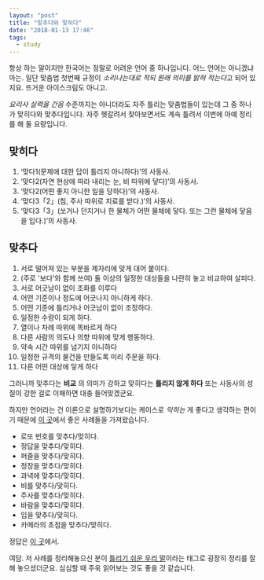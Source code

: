 ```yaml
---
layout: "post"
title: "맟추다와 맟히다"
date: "2018-01-13 17:46"
tags:
  - study
---
```


항상 하는 말이지만 한국어는 정말로 어려운 언어 중 하나입니다. 어느 언어는 아니겠냐마는. 일단 맞춤법 첫번째 규정이 *소리나는대로 적되 원래 의미를 밝혀 적는다*고 되어 있지요. 뜨거운 아이스크림도 아니고.

*요리사 실력을 간음* 수준까지는 아니더라도 자주 틀리는 맞춤법들이 있는데 그 중 하나가 맞히다와 맞추다입니다. 자주 헷갈려서 찾아보면서도 계속 틀려서 이번에 아예 정리를 해 둘 요량입니다.

## 맞히다

1. ‘맞다1(문제에 대한 답이 틀리지 아니하다)’의 사동사.
2. ‘맞다2(자연 현상에 따라 내리는 눈, 비 따위에 닿다)’의 사동사.
3. ‘맞다2(어떤 좋지 아니한 일을 당하다)’의 사동사.
4. ‘맞다3「2」(침, 주사 따위로 치료를 받다.)’의 사동사.
5. ‘맞다3「3」(쏘거나 던지거나 한 물체가 어떤 물체에 닿다. 또는 그런 물체에 닿음을 입다.)’의 사동사.

## 맞추다

1. 서로 떨어져 있는 부분을 제자리에 맞게 대어 붙이다.
2. (주로 '보다'와 함께 쓰여) 둘 이상의 일정한 대상들을 나란히 놓고 비교하여 살피다.
3. 서로 어긋남이 없이 조화를 이루다
4. 어떤 기준이나 정도에 어긋나지 아니하게 하다.
5. 어떤 기준에 틀리거나 어긋남이 없이 조정하다.
6. 일정한 수량이 되게 하다.
7. 열이나 차례 따위에 똑바르게 하다
8. 다른 사람의 의도나 의향 따위에 맞게 행동하다.
9. 약속 시간 따위를 넘기지 아니하다
10. 일정한 규격의 물건을 만들도록 미리 주문을 하다.
11. 다른 어떤 대상에 닿게 하다

그러니까 맞추다는 **비교** 의 의미가 강하고 맞히다는 **틀리지 않게 하다** 또는 사동사의 성질이 강한 걸로 이해하면 대충 들어맞겠군요.

하지만 언어라는 건 이론으로 설명하기보다는 케이스로 *익히는* 게 좋다고 생각하는 편이기 때문에 [이 곳](http://dsct1472.tistory.com/191)에서 좋은 사례들을 가져왔습니다.

- 로또 번호를 맞추다/맞히다.
- 정답을 맞추다/맞히다.
- 퍼즐을 맞추다/맞히다.
- 정장을 맞추다/맞히다.
- 과녁에 맞추다/맞히다.
- 비를 맞추다/맞히다.
- 주사를 맞추다/맞히다.
- 바람을 맞추다/맞히다.
- 입을 맞추다/맞히다.
- 카메라의 초점을 맞추다/맞히다.

정답은 [이 곳](http://dsct1472.tistory.com/191)에서.

여담. 저 사례를 정리해놓으신 분이 [틀리기 쉬운 우리 말](http://dsct1472.tistory.com/category/틀리기%20쉬운%20우리%20말)이라는 태그로 굉장히 정리를 잘 해 놓으셨더군요. 심심할 때 주욱 읽어보는 것도 좋을 것 같습니다.
